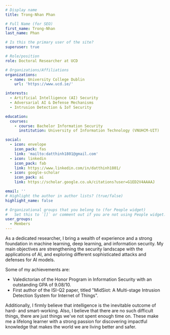 ```yaml
---
# Display name
title: Trong-Nhan Phan

# Full Name (for SEO)
first_name: Trong-Nhan
last_name: Phan

# Is this the primary user of the site?
superuser: true

# Role/position
role: Doctoral Researcher at UCD

# Organizations/Affiliations
organizations:
  - name: University College Dublin
    url: 'https://www.ucd.ie/'

interests:
  - Artificial Intelligence (AI) Security
  - Adversarial AI & Defense Mechanisms
  - Intrusion Detection & IoT Security

education:
  courses:
    - course: Bachelor Information Security
      institution: University of Information Technology (VNUHCM-UIT)

social:
  - icon: envelope
    icon_pack: fas
    link: 'mailto:datthinh1801@gmail.com'
  - icon: linkedin
    icon_pack: fab
    link: https://www.linkedin.com/in/datthinh1801/
  - icon: google-scholar
    icon_pack: ai
    link: https://scholar.google.co.uk/citations?user=G1ED2V4AAAAJ

email: ''
# Highlight the author in author lists? (true/false)
highlight_name: false

# Organizational groups that you belong to (for People widget)
#   Set this to `[]` or comment out if you are not using People widget.
user_groups:
  - Members
---
```


As a dedicated researcher, I bring a wealth of experience and
a strong foundation in machine learning, deep learning, and
information security. My main objectives are strengthening the
security landscape with the applications of AI, and exploring different
sophisticated attacks and defenses for AI models.

Some of my achievements are:
- Valedictorian of the Honor Program in Information Security with an
outstanding GPA of 9.08/10.
- First author of the ISI-Q2 paper, titled "MidSiot: A Multi-stage
Intrusion Detection System for Internet of Things".

Additionally, I firmly believe that intelligence is the inevitable outcome
of hard- and smart-working. Also, I believe that there are no such
difficult things, there are just things we've not spent enough time
on. These make me a lifelong learner with a strong passion for
discovering impactful knowledge that makes the world we are living
better and safer.